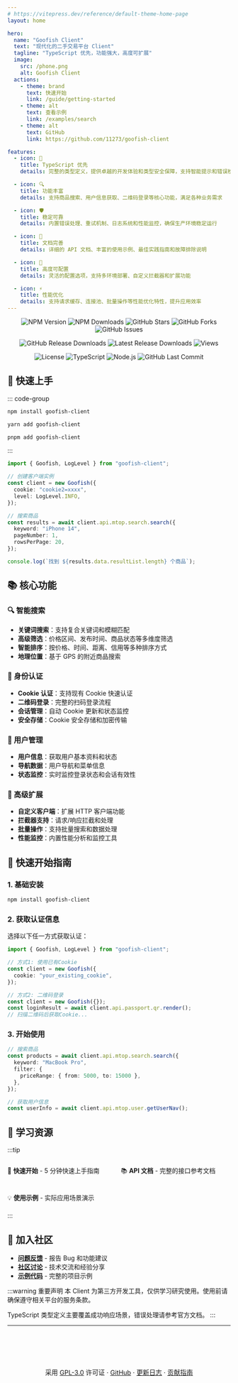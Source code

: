 ```yaml
---
# https://vitepress.dev/reference/default-theme-home-page
layout: home

hero:
  name: "Goofish Client"
  text: "现代化的二手交易平台 Client"
  tagline: "TypeScript 优先，功能强大，高度可扩展"
  image:
    src: /phone.png
    alt: Goofish Client
  actions:
    - theme: brand
      text: 快速开始
      link: /guide/getting-started
    - theme: alt
      text: 查看示例
      link: /examples/search
    - theme: alt
      text: GitHub
      link: https://github.com/11273/goofish-client

features:
  - icon: 🚀
    title: TypeScript 优先
    details: 完整的类型定义，提供卓越的开发体验和类型安全保障，支持智能提示和错误检查

  - icon: 🔍
    title: 功能丰富
    details: 支持商品搜索、用户信息获取、二维码登录等核心功能，满足各种业务需求

  - icon: 🛡️
    title: 稳定可靠
    details: 内置错误处理、重试机制、日志系统和性能监控，确保生产环境稳定运行

  - icon: 📖
    title: 文档完善
    details: 详细的 API 文档、丰富的使用示例、最佳实践指南和故障排除说明

  - icon: 🔧
    title: 高度可配置
    details: 灵活的配置选项，支持多环境部署、自定义拦截器和扩展功能

  - icon: ⚡
    title: 性能优化
    details: 支持请求缓存、连接池、批量操作等性能优化特性，提升应用效率
---
```


<div align="center">

![NPM Version](https://img.shields.io/npm/v/goofish-client?style=flat-square&color=blue&label=npm) ![NPM Downloads](https://img.shields.io/npm/dm/goofish-client?style=flat-square&color=green&label=downloads) ![GitHub Stars](https://img.shields.io/github/stars/11273/goofish-client?style=flat-square&color=yellow&label=stars) ![GitHub Forks](https://img.shields.io/github/forks/11273/goofish-client?style=flat-square&color=blue&label=forks) ![GitHub Issues](https://img.shields.io/github/issues/11273/goofish-client?style=flat-square&color=red&label=issues)

![GitHub Release Downloads](https://img.shields.io/github/downloads/11273/goofish-client/total?style=flat-square&logo=github&color=blue) ![Latest Release Downloads](https://img.shields.io/github/downloads/11273/goofish-client/v1.0.1/total?style=flat-square&logo=github&color=green) ![Views](https://komarev.com/ghpvc/?username=11273-goofish-client&label=Views&color=brightgreen&style=flat-square)

![License](https://img.shields.io/github/license/11273/goofish-client?style=flat-square&color=brightgreen&label=license) ![TypeScript](https://img.shields.io/badge/TypeScript-007ACC?style=flat-square&logo=typescript&logoColor=white) ![Node.js](https://img.shields.io/badge/Node.js%2014%2B-43853d?style=flat-square&logo=node.js&logoColor=white) ![GitHub Last Commit](https://img.shields.io/github/last-commit/11273/goofish-client?style=flat-square&color=orange&label=last%20commit)

</div>

## 🎯 快速上手

::: code-group

```bash [npm]
npm install goofish-client
```

```bash [yarn]
yarn add goofish-client
```

```bash [pnpm]
pnpm add goofish-client
```

:::

```typescript
import { Goofish, LogLevel } from "goofish-client";

// 创建客户端实例
const client = new Goofish({
  cookie: "cookie2=xxxx",
  level: LogLevel.INFO,
});

// 搜索商品
const results = await client.api.mtop.search.search({
  keyword: "iPhone 14",
  pageNumber: 1,
  rowsPerPage: 20,
});

console.log(`找到 ${results.data.resultList.length} 个商品`);
```

## 📚 核心功能

### 🔍 智能搜索

- **关键词搜索**：支持复合关键词和模糊匹配
- **高级筛选**：价格区间、发布时间、商品状态等多维度筛选
- **智能排序**：按价格、时间、距离、信用等多种排序方式
- **地理位置**：基于 GPS 的附近商品搜索

### 🔐 身份认证

- **Cookie 认证**：支持现有 Cookie 快速认证
- **二维码登录**：完整的扫码登录流程
- **会话管理**：自动 Cookie 更新和状态监控
- **安全存储**：Cookie 安全存储和加密传输

### 👤 用户管理

- **用户信息**：获取用户基本资料和状态
- **导航数据**：用户导航和菜单信息
- **状态监控**：实时监控登录状态和会话有效性

### 🔧 高级扩展

- **自定义客户端**：扩展 HTTP 客户端功能
- **拦截器支持**：请求/响应拦截和处理
- **批量操作**：支持批量搜索和数据处理
- **性能监控**：内置性能分析和监控工具

## 🚀 快速开始指南

### 1. 基础安装

```bash
npm install goofish-client
```

### 2. 获取认证信息

选择以下任一方式获取认证：

```typescript
import { Goofish, LogLevel } from "goofish-client";

// 方式1: 使用已有Cookie
const client = new Goofish({
  cookie: "your_existing_cookie",
});

// 方式2: 二维码登录
const client = new Goofish({});
const loginResult = await client.api.passport.qr.render();
// 扫描二维码后获取Cookie...
```

### 3. 开始使用

```typescript
// 搜索商品
const products = await client.api.mtop.search.search({
  keyword: "MacBook Pro",
  filter: {
    priceRange: { from: 5000, to: 15000 },
  },
});

// 获取用户信息
const userInfo = await client.api.mtop.user.getUserNav();
```

## 📖 学习资源

:::tip

<div class="links-grid">

[🚀 **快速开始** - 5 分钟快速上手指南](/guide/getting-started)

[📚 **API 文档** - 完整的接口参考文档](/api/search)

[💡 **使用示例** - 实际应用场景演示](/examples/search)

</div>
:::

## 🤝 加入社区

- **[问题反馈](https://github.com/11273/goofish-client/issues)** - 报告 Bug 和功能建议
- **[社区讨论](https://github.com/11273/goofish-client/discussions)** - 技术交流和经验分享
- **[示例代码](https://github.com/11273/goofish-client/tree/main/examples)** - 完整的项目示例

:::warning 重要声明
本 Client 为第三方开发工具，仅供学习研究使用。使用前请确保遵守相关平台的服务条款。

TypeScript 类型定义主要覆盖成功响应场景，错误处理请参考官方文档。
:::

---

<div class="footer-info">
  <p>
    采用 <a href="https://github.com/11273/goofish-client/blob/main/LICENSE" target="_blank">GPL-3.0</a> 许可证 ·
    <a href="https://github.com/11273/goofish-client" target="_blank">GitHub</a> ·
    <a href="/guide/changelog">更新日志</a> ·
    <a href="/guide/contributing">贡献指南</a>
  </p>
</div>

<style>
.links-grid {
  display: grid;
  grid-template-columns: repeat(auto-fit, minmax(200px, 1fr));
  gap: 0.5rem;
  margin: 0.5rem 0;
}

.links-grid a {
  text-decoration: none;
  transition: opacity 0.2s;
}

.links-grid a:hover {
  opacity: 0.8;
}

.footer-info {
  text-align: center;
  margin-top: 3rem;
  padding-top: 2rem;
  font-size: 0.9rem;
  color: var(--vp-c-text-2);
}

.footer-info a {
  color: var(--vp-c-brand);
}
</style>
